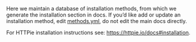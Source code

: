 Here we maintain a database of installation methods, from which we generate
the installation section in docs. If you’d like add or update an installation method,
edit [methods.yml](./methods.yml), do not edit the main docs directly.

For HTTPie installation instructions see: <https://httpie.io/docs#installation>.
